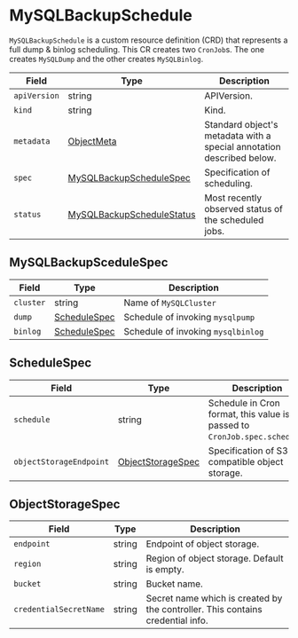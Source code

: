 MySQLBackupSchedule
===================

`MySQLBackupSchedule` is a custom resource definition (CRD) that represents
a full dump & binlog scheduling. This CR creates two `CronJob`s.
The one creates `MySQLDump` and the other creates `MySQLBinlog`.

| Field        | Type                                                    | Description                                                           |
| ------------ | ------------------------------------------------------- | --------------------------------------------------------------------- |
| `apiVersion` | string                                                  | APIVersion.                                                           |
| `kind`       | string                                                  | Kind.                                                                 |
| `metadata`   | [ObjectMeta]                                            | Standard object's metadata with a special annotation described below. |
| `spec`       | [MySQLBackupScheduleSpec](#MySQLBackupScheduleSpec)     | Specification of scheduling.                                          |
| `status`     | [MySQLBackupScheduleStatus](#MySQLBackupScheduleStatus) | Most recently observed status of the scheduled jobs.                  |

MySQLBackupSceduleSpec
----------------------

| Field     | Type                          | Description                        |
| --------- | ----------------------------- | ---------------------------------- |
| `cluster` | string                        | Name of `MySQLCluster`             |
| `dump`    | [ScheduleSpec](#ScheduleSpec) | Schedule of invoking `mysqlpump`   |
| `binlog`  | [ScheduleSpec](#ScheduleSpec) | Schedule of invoking `mysqlbinlog` |

ScheduleSpec
------------

| Field                   | Type                                    | Description                                                               |
| ----------------------- | --------------------------------------- | ------------------------------------------------------------------------- |
| `schedule`              | string                                  | Schedule in Cron format, this value is passed to `CronJob.spec.schedule`. |
| `objectStorageEndpoint` | [ObjectStorageSpec](#ObjectStorageSpec) | Specification of S3 compatible object storage.                            |

ObjectStorageSpec
-----------------

| Field                  | Type   | Description                                                                    |
| ---------------------- | ------ | ------------------------------------------------------------------------------ |
| `endpoint`             | string | Endpoint of object storage.                                                    |
| `region`               | string | Region of object storage. Default is empty.                                    |
| `bucket`               | string | Bucket name.                                                                   |
| `credentialSecretName` | string | Secret name which is created by the controller. This contains credential info. |

[ObjectMeta]: https://kubernetes.io/docs/reference/generated/kubernetes-api/v1.17/#objectmeta-v1-meta
